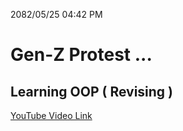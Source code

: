 2082/05/25   04:42 PM

# Gen-Z Protest ...
## Learning OOP ( Revising )

[YouTube Video Link](https://youtu.be/Mf2RdpEiXjU)

